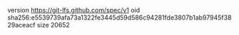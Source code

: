 version https://git-lfs.github.com/spec/v1
oid sha256:e5539739afa73a1322fe3445d59d586c94281fde3807b1ab97945f3829aceacf
size 20652
